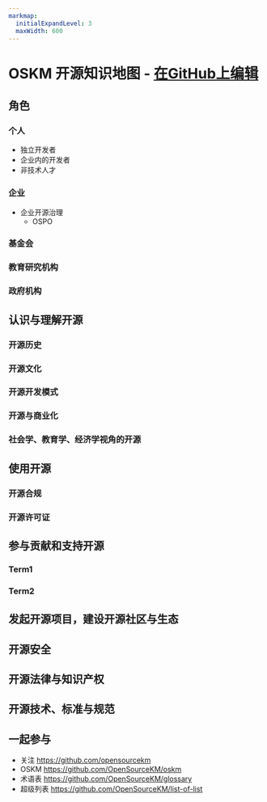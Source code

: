 ```yaml
---
markmap:
  initialExpandLevel: 3
  maxWidth: 600
---
```


# OSKM 开源知识地图  -  [在GitHub上编辑](https://github.com/OpenSourceKM/oskm)

## 角色
### 个人
- 独立开发者
- 企业内的开发者
- 非技术人才 
### 企业 
- 企业开源治理
  -  OSPO 
### 基金会
### 教育研究机构
### 政府机构 

## 认识与理解开源
### 开源历史
### 开源文化
### 开源开发模式
### 开源与商业化
### 社会学、教育学、经济学视角的开源 

## 使用开源
### 开源合规
### 开源许可证 

## 参与贡献和支持开源
### Term1
### Term2

## 发起开源项目，建设开源社区与生态


## 开源安全

## 开源法律与知识产权

## 开源技术、标准与规范

## 一起参与
- 关注 https://github.com/opensourcekm 
- OSKM https://github.com/OpenSourceKM/oskm 
- 术语表 https://github.com/OpenSourceKM/glossary
- 超级列表 https://github.com/OpenSourceKM/list-of-list

